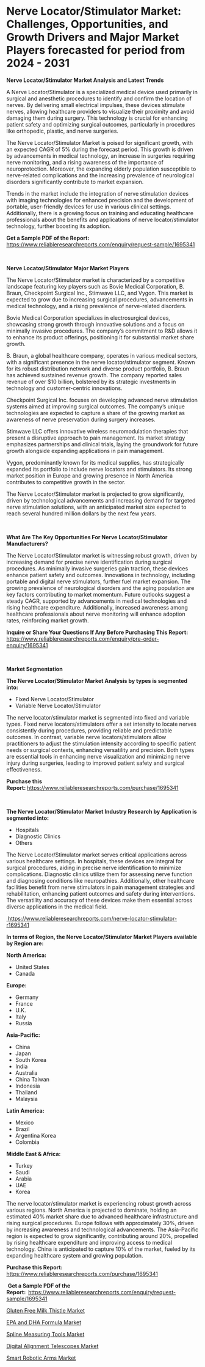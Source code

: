 <p><h1>Nerve Locator/Stimulator Market: Challenges, Opportunities, and Growth Drivers and Major Market Players forecasted for period from 2024 - 2031</h1></p><p><strong>Nerve Locator/Stimulator Market Analysis and Latest Trends</strong></p>
<p><p>A Nerve Locator/Stimulator is a specialized medical device used primarily in surgical and anesthetic procedures to identify and confirm the location of nerves. By delivering small electrical impulses, these devices stimulate nerves, allowing healthcare providers to visualize their proximity and avoid damaging them during surgery. This technology is crucial for enhancing patient safety and optimizing surgical outcomes, particularly in procedures like orthopedic, plastic, and nerve surgeries.</p><p>The Nerve Locator/Stimulator Market is poised for significant growth, with an expected CAGR of 5% during the forecast period. This growth is driven by advancements in medical technology, an increase in surgeries requiring nerve monitoring, and a rising awareness of the importance of neuroprotection. Moreover, the expanding elderly population susceptible to nerve-related complications and the increasing prevalence of neurological disorders significantly contribute to market expansion.</p><p>Trends in the market include the integration of nerve stimulation devices with imaging technologies for enhanced precision and the development of portable, user-friendly devices for use in various clinical settings. Additionally, there is a growing focus on training and educating healthcare professionals about the benefits and applications of nerve locator/stimulator technology, further boosting its adoption.</p></p>
<p><strong>Get a Sample PDF of the Report:&nbsp;</strong> <a href="https://www.reliableresearchreports.com/enquiry/request-sample/1695341?utm_campaign=1333&utm_medium=2&utm_source=Github&utm_content=ia&utm_term=13102024&utm_id=nerve-locatorstimulator">https://www.reliableresearchreports.com/enquiry/request-sample/1695341</a></p>
<p>&nbsp;</p>
<p><strong>Nerve Locator/Stimulator Major Market Players</strong></p>
<p><p>The Nerve Locator/Stimulator market is characterized by a competitive landscape featuring key players such as Bovie Medical Corporation, B. Braun, Checkpoint Surgical Inc., Stimwave LLC, and Vygon. This market is expected to grow due to increasing surgical procedures, advancements in medical technology, and a rising prevalence of nerve-related disorders.</p><p>Bovie Medical Corporation specializes in electrosurgical devices, showcasing strong growth through innovative solutions and a focus on minimally invasive procedures. The company’s commitment to R&D allows it to enhance its product offerings, positioning it for substantial market share growth.</p><p>B. Braun, a global healthcare company, operates in various medical sectors, with a significant presence in the nerve locator/stimulator segment. Known for its robust distribution network and diverse product portfolio, B. Braun has achieved sustained revenue growth. The company reported sales revenue of over $10 billion, bolstered by its strategic investments in technology and customer-centric innovations.</p><p>Checkpoint Surgical Inc. focuses on developing advanced nerve stimulation systems aimed at improving surgical outcomes. The company’s unique technologies are expected to capture a share of the growing market as awareness of nerve preservation during surgery increases.</p><p>Stimwave LLC offers innovative wireless neuromodulation therapies that present a disruptive approach to pain management. Its market strategy emphasizes partnerships and clinical trials, laying the groundwork for future growth alongside expanding applications in pain management.</p><p>Vygon, predominantly known for its medical supplies, has strategically expanded its portfolio to include nerve locators and stimulators. Its strong market position in Europe and growing presence in North America contributes to competitive growth in the sector.</p><p>The Nerve Locator/Stimulator market is projected to grow significantly, driven by technological advancements and increasing demand for targeted nerve stimulation solutions, with an anticipated market size expected to reach several hundred million dollars by the next few years.</p></p>
<p>&nbsp;</p>
<p><strong>What Are The Key Opportunities For Nerve Locator/Stimulator Manufacturers?</strong></p>
<p><p>The Nerve Locator/Stimulator market is witnessing robust growth, driven by increasing demand for precise nerve identification during surgical procedures. As minimally invasive surgeries gain traction, these devices enhance patient safety and outcomes. Innovations in technology, including portable and digital nerve stimulators, further fuel market expansion. The growing prevalence of neurological disorders and the aging population are key factors contributing to market momentum. Future outlooks suggest a steady CAGR, supported by advancements in medical technologies and rising healthcare expenditure. Additionally, increased awareness among healthcare professionals about nerve monitoring will enhance adoption rates, reinforcing market growth.</p></p>
<p><strong>Inquire or Share Your Questions If Any Before Purchasing This Report:</strong> <a href="https://www.reliableresearchreports.com/enquiry/pre-order-enquiry/1695341?utm_campaign=1333&utm_medium=2&utm_source=Github&utm_content=ia&utm_term=13102024&utm_id=nerve-locatorstimulator">https://www.reliableresearchreports.com/enquiry/pre-order-enquiry/1695341</a></p>
<p>&nbsp;</p>
<p><strong>Market Segmentation</strong></p>
<p><strong>The Nerve Locator/Stimulator Market Analysis by types is segmented into:</strong></p>
<p><ul><li>Fixed Nerve Locator/Stimulator</li><li>Variable Nerve Locator/Stimulator</li></ul></p>
<p><p>The nerve locator/stimulator market is segmented into fixed and variable types. Fixed nerve locators/stimulators offer a set intensity to locate nerves consistently during procedures, providing reliable and predictable outcomes. In contrast, variable nerve locators/stimulators allow practitioners to adjust the stimulation intensity according to specific patient needs or surgical contexts, enhancing versatility and precision. Both types are essential tools in enhancing nerve visualization and minimizing nerve injury during surgeries, leading to improved patient safety and surgical effectiveness.</p></p>
<p><strong>Purchase this Report:&nbsp;</strong><a href="https://www.reliableresearchreports.com/purchase/1695341?utm_campaign=1333&utm_medium=2&utm_source=Github&utm_content=ia&utm_term=13102024&utm_id=nerve-locatorstimulator">https://www.reliableresearchreports.com/purchase/1695341</a></p>
<p>&nbsp;</p>
<p><strong>The Nerve Locator/Stimulator Market Industry Research by Application is segmented into:</strong></p>
<p><ul><li>Hospitals</li><li>Diagnostic Clinics</li><li>Others</li></ul></p>
<p><p>The Nerve Locator/Stimulator market serves critical applications across various healthcare settings. In hospitals, these devices are integral for surgical procedures, aiding in precise nerve identification to minimize complications. Diagnostic clinics utilize them for assessing nerve function and diagnosing conditions like neuropathies. Additionally, other healthcare facilities benefit from nerve stimulators in pain management strategies and rehabilitation, enhancing patient outcomes and safety during interventions. The versatility and accuracy of these devices make them essential across diverse applications in the medical field.</p></p>
<p><a href="https://www.reliableresearchreports.com/nerve-locator-stimulator-r1695341?utm_campaign=1333&utm_medium=2&utm_source=Github&utm_content=ia&utm_term=13102024&utm_id=nerve-locatorstimulator">&nbsp;https://www.reliableresearchreports.com/nerve-locator-stimulator-r1695341</a></p>
<p><strong>In terms of Region, the Nerve Locator/Stimulator Market Players available by Region are:</strong></p>
<p>
    <p> <strong> North America: </strong>
        <ul>
            <li>United States</li>
            <li>Canada</li>
        </ul>
        </p> 
    <p> <strong> Europe: </strong>
        <ul>
            <li>Germany</li>
            <li>France</li>
            <li>U.K.</li>
            <li>Italy</li>
            <li>Russia</li>
        </ul>
        </p> 
    <p> <strong> Asia-Pacific: </strong>
        <ul>
            <li>China</li>
            <li>Japan</li>
            <li>South Korea</li>
            <li>India</li>
            <li>Australia</li>
            <li>China Taiwan</li>
            <li>Indonesia</li>
            <li>Thailand</li>
            <li>Malaysia</li>
        </ul>
        </p> 
    <p> <strong> Latin America: </strong>
        <ul>
            <li>Mexico</li>
            <li>Brazil</li>
            <li>Argentina Korea</li>
            <li>Colombia</li>
        </ul>
        </p> 
    <p> <strong> Middle East & Africa: </strong>
        <ul>
            <li>Turkey</li>
            <li>Saudi</li>
            <li>Arabia</li>
            <li>UAE</li>
            <li>Korea</li>
        </ul>
    </p>
    </p>
<p><p>The nerve locator/stimulator market is experiencing robust growth across various regions. North America is projected to dominate, holding an estimated 40% market share due to advanced healthcare infrastructure and rising surgical procedures. Europe follows with approximately 30%, driven by increasing awareness and technological advancements. The Asia-Pacific region is expected to grow significantly, contributing around 20%, propelled by rising healthcare expenditure and improving access to medical technology. China is anticipated to capture 10% of the market, fueled by its expanding healthcare system and growing population.</p></p>
<p><strong>Purchase this Report: </strong><a href="https://www.reliableresearchreports.com/purchase/1695341?utm_campaign=1333&utm_medium=2&utm_source=Github&utm_content=ia&utm_term=13102024&utm_id=nerve-locatorstimulator">https://www.reliableresearchreports.com/purchase/1695341</a></p>
<p>&nbsp;<strong>Get a Sample PDF of the Report:&nbsp;&nbsp;</strong><a href="https://www.reliableresearchreports.com/enquiry/request-sample/1695341?utm_campaign=1333&utm_medium=2&utm_source=Github&utm_content=ia&utm_term=13102024&utm_id=nerve-locatorstimulator">https://www.reliableresearchreports.com/enquiry/request-sample/1695341</a></p>
<p><strong></strong></p>
<p><p><a href="https://www.linkedin.com/pulse/emerging-technologies-reshaping-gluten-free-milk-thistle-tzvaf?utm_campaign=1333&utm_medium=2&utm_source=Github&utm_content=ia&utm_term=13102024&utm_id=nerve-locatorstimulator">Gluten Free Milk Thistle Market</a></p><p><a href="https://www.linkedin.com/pulse/strategic-forecast-epa-dha-formula-market-growth-trends-size-2024-d3e6f?utm_campaign=1333&utm_medium=2&utm_source=Github&utm_content=ia&utm_term=13102024&utm_id=nerve-locatorstimulator">EPA and DHA Formula Market</a></p><p><a href="https://www.linkedin.com/pulse/competitive-intelligence-spline-measuring-tools-market-felhe?utm_campaign=1333&utm_medium=2&utm_source=Github&utm_content=ia&utm_term=13102024&utm_id=nerve-locatorstimulator">Spline Measuring Tools Market</a></p><p><a href="https://www.linkedin.com/pulse/future-ready-strategic-insights-global-digital-alignment-telescopes-4igwe?utm_campaign=1333&utm_medium=2&utm_source=Github&utm_content=ia&utm_term=13102024&utm_id=nerve-locatorstimulator">Digital Alignment Telescopes Market</a></p><p><a href="https://www.linkedin.com/pulse/smart-robotic-arms-market-essentials-key-players-demand-drivers-vcq3e?utm_campaign=1333&utm_medium=2&utm_source=Github&utm_content=ia&utm_term=13102024&utm_id=nerve-locatorstimulator">Smart Robotic Arms Market</a></p></p>